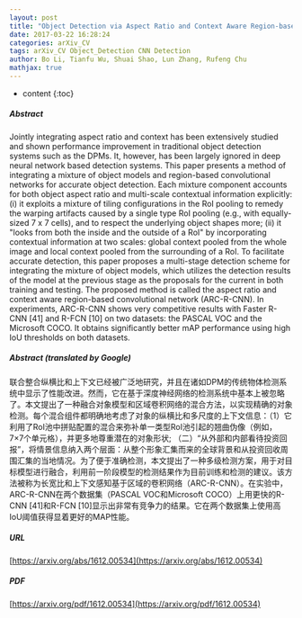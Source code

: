 ```yaml
---
layout: post
title: "Object Detection via Aspect Ratio and Context Aware Region-based Convolutional Networks"
date: 2017-03-22 16:28:24
categories: arXiv_CV
tags: arXiv_CV Object_Detection CNN Detection
author: Bo Li, Tianfu Wu, Shuai Shao, Lun Zhang, Rufeng Chu
mathjax: true
---
```


* content
{:toc}

##### Abstract
Jointly integrating aspect ratio and context has been extensively studied and shown performance improvement in traditional object detection systems such as the DPMs. It, however, has been largely ignored in deep neural network based detection systems. This paper presents a method of integrating a mixture of object models and region-based convolutional networks for accurate object detection. Each mixture component accounts for both object aspect ratio and multi-scale contextual information explicitly: (i) it exploits a mixture of tiling configurations in the RoI pooling to remedy the warping artifacts caused by a single type RoI pooling (e.g., with equally-sized 7 x 7 cells), and to respect the underlying object shapes more; (ii) it "looks from both the inside and the outside of a RoI" by incorporating contextual information at two scales: global context pooled from the whole image and local context pooled from the surrounding of a RoI. To facilitate accurate detection, this paper proposes a multi-stage detection scheme for integrating the mixture of object models, which utilizes the detection results of the model at the previous stage as the proposals for the current in both training and testing. The proposed method is called the aspect ratio and context aware region-based convolutional network (ARC-R-CNN). In experiments, ARC-R-CNN shows very competitive results with Faster R-CNN [41] and R-FCN [10] on two datasets: the PASCAL VOC and the Microsoft COCO. It obtains significantly better mAP performance using high IoU thresholds on both datasets.

##### Abstract (translated by Google)
联合整合纵横比和上下文已经被广泛地研究，并且在诸如DPM的传统物体检测系统中显示了性能改进。然而，它在基于深度神经网络的检测系统中基本上被忽略了。本文提出了一种融合对象模型和区域卷积网络的混合方法，以实现精确的对象检测。每个混合组件都明确地考虑了对象的纵横比和多尺度的上下文信息：（1）它利用了RoI池中拼贴配置的混合来弥补单一类型RoI池引起的翘曲伪像（例如， 7×7个单元格），并更多地尊重潜在的对象形状; （二）“从外部和内部看待投资回报”，将情景信息纳入两个层面：从整个形象汇集而来的全球背景和从投资回收周围汇集的当地情况。为了便于准确检测，本文提出了一种多级检测方案，用于对目标模型进行融合，利用前一阶段模型的检测结果作为目前训练和检测的建议。该方法被称为长宽比和上下文感知基于区域的卷积网络（ARC-R-CNN）。在实验中，ARC-R-CNN在两个数据集（PASCAL VOC和Microsoft COCO）上用更快的R-CNN [41]和R-FCN [10]显示出非常有竞争力的结果。它在两个数据集上使用高IoU阈值获得显着更好的MAP性能。

##### URL
[https://arxiv.org/abs/1612.00534](https://arxiv.org/abs/1612.00534)

##### PDF
[https://arxiv.org/pdf/1612.00534](https://arxiv.org/pdf/1612.00534)

